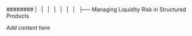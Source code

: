 ######## |   |   |   |   |   |   |   ├── Managing Liquidity Risk in Structured Products

*Add content here*